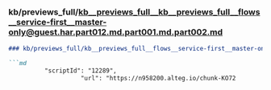 ### kb/previews_full/kb__previews_full__kb__previews_full__flows__service-first__master-only@guest.har.part012.md.part001.md.part002.md

```md
### kb/previews_full/kb__previews_full__flows__service-first__master-only@guest.har.part012.md.part001.md (part 002)

```md
          "scriptId": "12289",
                    "url": "https://n958200.alteg.io/chunk-KO72
```

```

```
